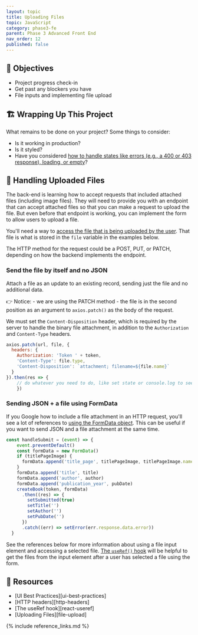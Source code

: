 ```yaml
---
layout: topic
title: Uploading Files
topic: JavaScript
category: phase3-fe
parent: Phase 3 Advanced Front End
nav_order: 12
published: false
---
```


## 🎯 Objectives

- Project progress check-in
- Get past any blockers you have
- File inputs and implementing file upload

## 🏗️ Wrapping Up This Project

What remains to be done on your project? Some things to consider:

- Is it working in production?
- Is it styled?
- Have you considered [how to handle states like errors (e.g., a 400 or 403 response), loading, or empty](https://blog.logrocket.com/ui-design-best-practices-loading-error-empty-state-react/)?

## 📂 Handling Uploaded Files

The back-end is learning how to accept requests that included attached files (including image files). They will need to provide you with an endpoint that can accept attached files so that you can make a request to upload the file. But even before that endpoint is working, you can implement the form to allow users to upload a file.

You'll need a way to [access the file that is being uploaded by the user](https://developer.mozilla.org/en-US/docs/Web/API/File_API/Using_files_from_web_applications#accessing_selected_files). That file is what is stored in the `file` variable in the examples below.

The HTTP method for the request could be a POST, PUT, or PATCH, depending on how the backend implements the endpoint.

### Send the file by itself and no JSON

Attach a file as an update to an existing record, sending just the file and no additional data.

👉 Notice:
    - we are using the PATCH method
    - the file is in the second position as an argument to `axios.patch()` as the body of the request.

We must set the `Content-Disposition` header, which is required by the server to handle the binary file attachment, in addition to the `Authorization` and `Content-Type` headers.

```js
axios.patch(url, file, {
  headers: {
    Authorization: 'Token ' + token,
    'Content-Type': file.type,
    'Content-Disposition': `attachment; filename=${file.name}`
  }
}).then(res => {
    // do whatever you need to do, like set state or console.log to see what you've got
    })
```

### Sending JSON + a file using FormData

If you Google how to include a file attachment in an HTTP request, you'll see a lot of references to [using the FormData object](https://developer.mozilla.org/en-US/docs/Web/API/FormData/Using_FormData_Objects). This can be useful if you want to send JSON and a file attachment at the same time. 

```js
const handleSubmit = (event) => {
    event.preventDefault()
    const formData = new FormData()
    if (titlePageImage) {
      formData.append('title_page', titlePageImage, titlePageImage.name)
    }
    formData.append('title', title)
    formData.append('author', author)
    formData.append('publication_year', pubDate)
    createBook(token, formData)
      .then((res) => {
        setSubmitted(true)
        setTitle('')
        setAuthor('')
        setPubDate('')
      })
      .catch((err) => setError(err.response.data.error))
  }
```


See the references below for more information about using a file input element and accessing a selected file. [The `useRef()` hook](https://reactjs.org/docs/hooks-reference.html#useref) will be helpful to get the files from the input element after a user has selected a file using the form.

## 🔖 Resources

- [UI Best Practices][ui-best-practices]
- [HTTP headers][http-headers]
- [The useRef hook][react-useref]
- [Uploading Files][file-upload]

{% include reference_links.md %}
